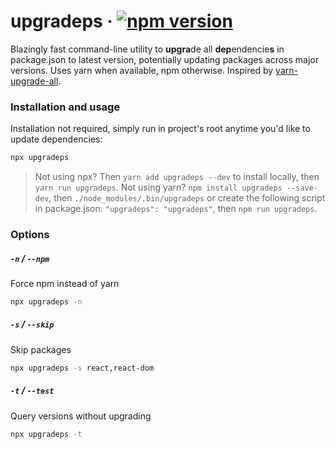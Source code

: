 # upgradeps &middot; [![npm version](https://badge.fury.io/js/upgradeps.svg)](https://www.npmjs.com/package/upgradeps)
Blazingly fast command-line utility to **upgra**de all **dep**endencie**s** in package.json to latest version, potentially updating packages across major versions. Uses yarn when available, npm otherwise. Inspired by [yarn-upgrade-all](https://github.com/tylerlong/yarn-upgrade-all#readme).

### Installation and usage
Installation not required, simply run in project's root anytime you'd like to update dependencies:
```sh
npx upgradeps
```
>Not using npx? Then `yarn add upgradeps --dev` to install locally, then `yarn run upgradeps`. Not using yarn? `npm install upgradeps --save-dev`, then `./node_modules/.bin/upgradeps` or create the following script in package.json: `"upgradeps": "upgradeps"`, then `npm run upgradeps`.

### Options
##### `-n` / `--npm`
Force npm instead of yarn
```sh
npx upgradeps -n
```
##### `-s` / `--skip`
Skip packages
```sh
npx upgradeps -s react,react-dom
```
##### `-t` / `--test`
Query versions without upgrading
```sh
npx upgradeps -t
```
